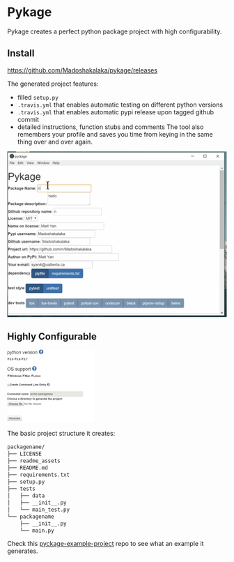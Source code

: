# Pykage

Pykage creates a perfect python package project with high configurability.

## Install
https://github.com/Madoshakalaka/pykage/releases

The generated project features:
- filled `setup.py`
- `.travis.yml` that enables automatic testing on different python versions
- `.travis.yml` that enables automatic pypi release upon tagged github commit
- detailed instructions, function stubs and comments
The tool also remembers your profile and saves you time from keying in the same thing over and over again. 

![showcase.gif](readme_assets/showcase.gif)


## Highly Configurable


![configurability](readme_assets/configurability.png)

The basic project structure it creates:

```
packagename/
├── LICENSE
├── readme_assets
├── README.md
├── requirements.txt
├── setup.py
├── tests
│   ├── data
│   ├── __init__.py
│   └── main_test.py
└── packagename
    ├── __init__.py
    └── main.py

```

Check this [pyckage-example-project](https://github.com/Madoshakalaka/pyckage-example-project) repo to see what an example it generates.
